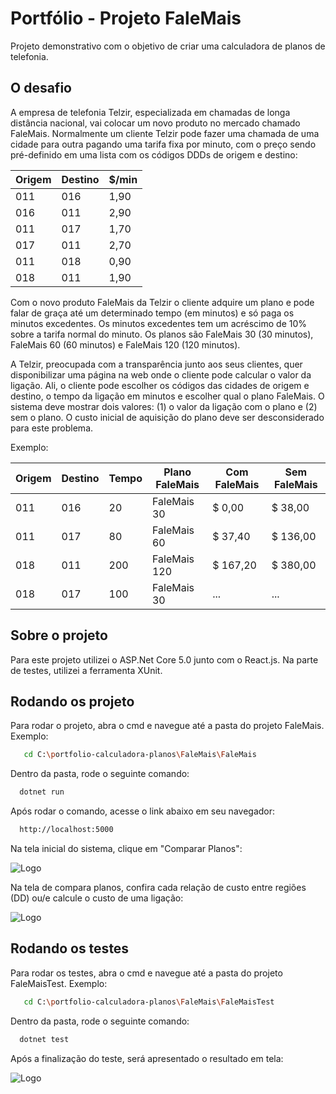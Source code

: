 # Portfólio - Projeto FaleMais

Projeto demonstrativo com o objetivo de criar uma calculadora de planos de telefonia.


## O desafio

A empresa de telefonia Telzir, especializada em chamadas de longa distância nacional,
vai colocar um novo produto no mercado chamado FaleMais. Normalmente um cliente
Telzir pode fazer uma chamada de uma cidade para outra pagando uma tarifa fixa por
minuto, com o preço sendo pré-definido em uma lista com os códigos DDDs de origem
e destino:


Origem | Destino | $/min | 
--- | --- | --- | 
011 | 016 | 1,90 |
016 | 011 | 2,90 |
011 | 017 | 1,70 |
017 | 011 | 2,70 |
011 | 018 | 0,90 |
018 | 011 | 1,90 |

Com o novo produto FaleMais da Telzir o cliente adquire um plano e pode falar de graça até
um determinado tempo (em minutos) e só paga os minutos excedentes. Os minutos
excedentes tem um acréscimo de 10% sobre a tarifa normal do minuto. Os planos são
FaleMais 30 (30 minutos), FaleMais 60 (60 minutos) e FaleMais 120 (120 minutos).

A Telzir, preocupada com a transparência junto aos seus clientes, quer disponibilizar uma
página na web onde o cliente pode calcular o valor da ligação. Ali, o cliente pode escolher os
códigos das cidades de origem e destino, o tempo da ligação em minutos e escolher qual o
plano FaleMais. O sistema deve mostrar dois valores: (1) o valor da ligação com o plano e (2)
sem o plano. O custo inicial de aquisição do plano deve ser desconsiderado para este
problema.

Exemplo:

Origem | Destino | Tempo | Plano FaleMais | Com FaleMais | Sem FaleMais |
--- | --- | --- | --- | --- | --- | 
011 | 016 | 20 | FaleMais 30 | $ 0,00 | $ 38,00 |
011 | 017 | 80 | FaleMais 60 | $ 37,40 | $ 136,00 |
018 | 011 | 200 | FaleMais 120 | $ 167,20 | $ 380,00 |
018 | 017 | 100 | FaleMais 30 | ... | ... |

## Sobre o projeto

Para este projeto utilizei o ASP.Net Core 5.0 junto com o React.js. Na parte de testes, utilizei a ferramenta XUnit.

## Rodando os projeto

Para rodar o projeto, abra o cmd e navegue até a pasta do projeto FaleMais.
Exemplo:

```bash
   cd C:\portfolio-calculadora-planos\FaleMais\FaleMais
```

Dentro da pasta, rode o seguinte comando:

```bash
  dotnet run
```

Após rodar o comando, acesse o link abaixo em seu navegador:

```bash
  http://localhost:5000
```

Na tela inicial do sistema, clique em "Comparar Planos":

![Logo](https://i.ibb.co/gPYCtjB/Screenshot-1.png)


Na tela de compara planos, confira cada relação de custo entre regiões (DD) ou/e calcule o custo de uma ligação:

![Logo](https://i.ibb.co/bvb8KNm/Screenshot-2.png)

## Rodando os testes

Para rodar os testes, abra o cmd e navegue até a pasta do projeto FaleMaisTest.
Exemplo:

```bash
   cd C:\portfolio-calculadora-planos\FaleMais\FaleMaisTest
```

Dentro da pasta, rode o seguinte comando:

```bash
  dotnet test
```

Após a finalização do teste, será apresentado o resultado em tela:

![Logo](https://i.ibb.co/xm7ZHLK/test-Result.png)


